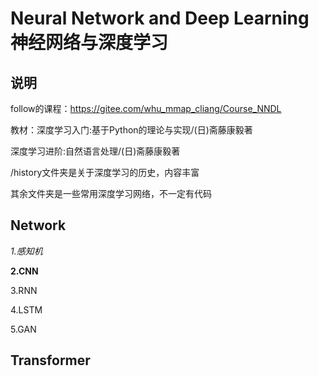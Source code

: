 # Neural Network and Deep Learning 神经网络与深度学习

## 说明
follow的课程：https://gitee.com/whu_mmap_cliang/Course_NNDL

教材：深度学习入门:基于Python的理论与实现/(日)斋藤康毅著

深度学习进阶:自然语言处理/(日)斋藤康毅著

/history文件夹是关于深度学习的历史，内容丰富

其余文件夹是一些常用深度学习网络，不一定有代码

## Network
*1.感知机*

**2.CNN**

3.RNN

4.LSTM

5.GAN

## Transformer
